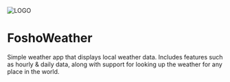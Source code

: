 ![LOGO](https://user-images.githubusercontent.com/63817906/113627461-2d229a00-9629-11eb-96ed-ce45dcffbe41.png) 
# FoshoWeather
Simple weather app that displays local weather data. Includes features such as hourly & daily data, along with support for looking up the weather for any place in the world.
